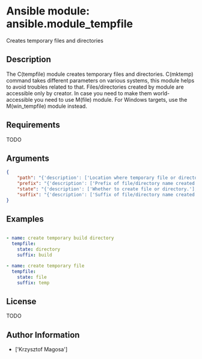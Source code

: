 # Ansible module: ansible.module_tempfile


Creates temporary files and directories

## Description

The C(tempfile) module creates temporary files and directories. C(mktemp) command takes different parameters on various systems, this module helps to avoid troubles related to that. Files/directories created by module are accessible only by creator. In case you need to make them world-accessible you need to use M(file) module.
For Windows targets, use the M(win_tempfile) module instead.

## Requirements

TODO

## Arguments

``` json
{
    "path": "{'description': ['Location where temporary file or directory should be created. If path is not specified default system temporary directory will be used.']}",
    "prefix": "{'description': ['Prefix of file/directory name created by module.'], 'default': 'ansible.'}",
    "state": "{'description': ['Whether to create file or directory.'], 'choices': ['directory', 'file'], 'default': 'file'}",
    "suffix": "{'description': ['Suffix of file/directory name created by module.'], 'default': ''}",
}
```

## Examples


``` yaml

- name: create temporary build directory
  tempfile:
    state: directory
    suffix: build

- name: create temporary file
  tempfile:
    state: file
    suffix: temp

```

## License

TODO

## Author Information
  - ['Krzysztof Magosa']
